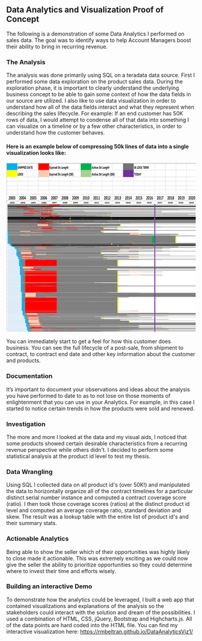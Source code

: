 ## Data Analytics and Visualization Proof of Concept
The following is a demonstration of some Data Analytics I performed on sales data. The goal was to identify ways to help Account Managers boost their ability to bring in recurring revenue.

### The Analysis
The analysis was done primarily using SQL on a teradata data source. First I performed some data exploration on the product sales data. During the exploration phase, it is important to clearly understand the underlying business concept to be able to gain some context of how the data fields in our source are utilized. I also like to use data visualization in order to understand how all of the data fields interact and what they represent when describing the sales lifecycle. For example: If an end customer has 50K rows of data, I would attempt to condense all of that data into something I can visualize on a timeline or by a few other characteristics, in order to understand how the customer behaves.

#### Here is an example below of compressing 50k lines of data into a single visualization looks like:
<img src="https://github.com/rmbeltran/Images/blob/master/TimelineViz.PNG" width="800" height="450" />

You can immediately start to get a feel for how this customer does business. You can see the full lifecycle of a post-sale, from shipment to contract, to contract end date and other key information about the customer and products.

### Documentation
It’s important to document your observations and ideas about the analysis you have performed to date to as to not lose on those moments of enlightenment that you can use in your Analytics. For example, in this case I started to notice certain trends in how the products were sold and renewed.

### Investigation
The more and more I looked at the data and my visual aids, I noticed that some products showed certain desirable characteristics from a recurring revenue perspective while others didn't. I decided to perform some statistical analysis at the product id level to test my thesis. 

### Data Wrangling
Using SQL I collected data on all product id's (over 50K!) and manipulated the data to horizontally organize all of the contract timelines for a particular distinct serial number instance and computed a contract coverage score (ratio). I then took those coverage scores (ratios) at the distinct product id level and computed an average coverage ratio, standard deviation and skew. The result was a lookup table with the entire list of product id's and their summary stats. 

### Actionable Analytics
Being able to show the seller which of their opportunities was highly likely to close made it actionable. This was extremely exciting as we could now give the seller the ability to prioritize opportunities so they could determine where to invest their time and efforts wisely.

### Building an interactive Demo
To demonstrate how the analytics could be leveraged, I built a web app that contained visualizations and explanations of the analysis so the stakeholders could interact with the solution and dream of the possibilities. I used a combination of HTML, CSS, jQuery, Bootstrap and Highcharts.js. All of the data points are hard coded into the HTML file.
You can find my interactive visualization here: https://rmbeltran.github.io/DataAnalyticsViz1/
